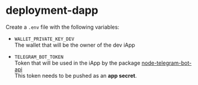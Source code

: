 # deployment-dapp

Create a `.env` file with the following variables:

 - `WALLET_PRIVATE_KEY_DEV`  
The wallet that will be the owner of the dev iApp

 - `TELEGRAM_BOT_TOKEN`  
Token that will be used in the iApp by the package [node-telegram-bot-api](https://github.com/yagop/node-telegram-bot-api)  
This token needs to be pushed as an **app secret**.
